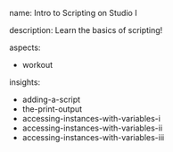 name: Intro to Scripting on Studio I

description: Learn the basics of scripting!

aspects:
- workout

insights:
- adding-a-script
- the-print-output
- accessing-instances-with-variables-i
- accessing-instances-with-variables-ii
- accessing-instances-with-variables-iii

